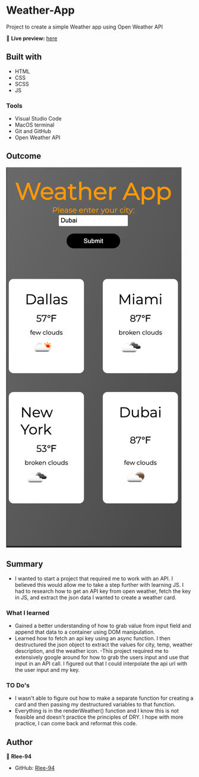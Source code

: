 # Weather-App

Project to create a simple Weather app using Open Weather API

🔗 **Live preview:** [here](https://rlee-94.github.io/Weather-App/)

## Built with

- HTML
- CSS
- SCSS
- JS

### Tools

- Visual Studio Code
- MacOS terminal
- Git and GitHub
- Open Weather API

## Outcome

![Alt text](WeatherApp.png?raw=true "Weather App")

## Summary

- I wanted to start a project that required me to work with an API. I believed this would allow me to take a step further with learning JS. I had to research how to get an API key from open weather, fetch the key in JS, and extract the json data I wanted to create a weather card.

### What I learned

- Gained a better understanding of how to grab value from input field and append that data to a container using DOM manipulation.
- Learned how to fetch an api key using an async function. I then destructured the json object to extract the values for city, temp, weather description, and the weather icon.
  -This project required me to extensively google around for how to grab the users input and use that input in an API call. I figured out that I could interpolate the api url with the user input and my key.

### TO Do's

- I wasn't able to figure out how to make a separate function for creating a card and then passing my destructured variables to that function.
- Everything is in the renderWeather() function and I know this is not feasible and doesn't practice the principles of DRY. I hope with more practice, I can come back and reformat this code.

## Author

👤 **Rlee-94**

- GitHub: [Rlee-94](https://github.com/Rlee-94)
